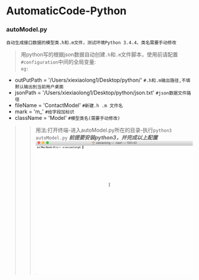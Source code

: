 # AutomaticCode-Python
### autoModel.py
`自动生成接口数据的模型类.h和.m文件，测试环境Python 3.4.4，类名需要手动修改`
>   用python写的根据json数据自动创建`.h`和`.m`文件脚本，使用前请配置`#configuration`中间的全局变量:<br>
`eg:`
 *  outPutPath = '/Users/xiexiaolong1/Desktop/python/' `#.h和.m输出路径,不填默认输出到当前用户桌面`<br>
 *  jsonPath = '/Users/xiexiaolong1/Desktop/python/json.txt' `#json数据文件路径`<br>
 *  fileName = 'ContactModel' `#新建.h .m 文件名`<br>
 *  mark = 'm_' `#给字段加标识`<br>
 *  className = 'Model' `#模型类名(需要手动修改)`<br>
 
 >>用法:打开终端-进入autoModel.py所在的目录-执行`python3 autoModel.py`
 ***前提要安装python3，并完成以上配置***
![gif](./source/ep.gif)


